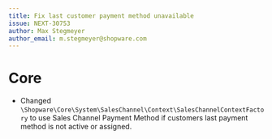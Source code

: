 ```yaml
---
title: Fix last customer payment method unavailable
issue: NEXT-30753
author: Max Stegmeyer
author_email: m.stegmeyer@shopware.com
---
```

# Core
* Changed `\Shopware\Core\System\SalesChannel\Context\SalesChannelContextFactory` to use Sales Channel Payment Method if customers last payment method is not active or assigned.
